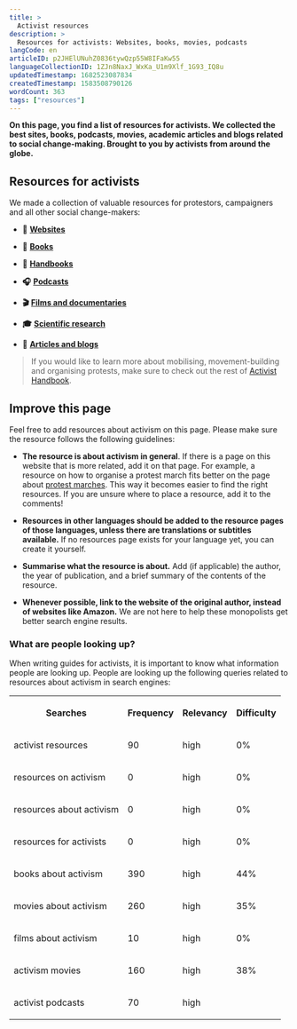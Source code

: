 ```yaml
---
title: >
  Activist resources
description: >
  Resources for activists: Websites, books, movies, podcasts
langCode: en
articleID: p2JHElUNuhZ0836tywQzp55W8IFaKw55
languageCollectionID: 1ZJn8NaxJ_WxKa_U1m9Xlf_1G93_IQ8u
updatedTimestamp: 1682523087834
createdTimestamp: 1583508790126
wordCount: 363
tags: ["resources"]
---
```


**On this page, you find a list of resources for activists. We collected the best sites, books, podcasts, movies, academic articles and blogs related to social change-making. Brought to you by activists from around the globe.**

## Resources for activists

We made a collection of valuable resources for protestors, campaigners and all other social change-makers:

-   **🔗** [**Websites**](/resources/websites)
    
-   **📕** [**Books**](/resources/books)
    
-   📖 [**Handbooks**](/resources/handbooks)
    
-   **🎧** [**Podcasts**](/resources/podcasts)
    
-   **🎬** [**Films and documentaries**](/resources/films-documentaries)
    
-   **🎓** [**Scientific research**](/resources/scientific-research)
    
-   **📝** [**Articles and blogs**](/resources/articles-and-blogs)
    

> If you would like to learn more about mobilising, movement-building and organising protests, make sure to check out the rest of [Activist Handbook](/).

## Improve this page

Feel free to add resources about activism on this page. Please make sure the resource follows the following guidelines:

-   **The resource is about activism in general**. If there is a page on this website that is more related, add it on that page. For example, a resource on how to organise a protest march fits better on the page about [protest marches](/tactics/march). This way it becomes easier to find the right resources. If you are unsure where to place a resource, add it to the comments!
    
-   **Resources in other languages should be added to the resource pages of those languages, unless there are translations or subtitles available.** If no resources page exists for your language yet, you can create it yourself.
    
-   **Summarise what the resource is about.** Add (if applicable) the author, the year of publication, and a brief summary of the contents of the resource.
    
-   **Whenever possible, link to the website of the original author, instead of websites like Amazon.** We are not here to help these monopolists get better search engine results.
    

### What are people looking up?

When writing guides for activists, it is important to know what information people are looking up. People are looking up the following queries related to resources about activism in search engines:

<table><tbody><tr><th><p>Searches</p></th><th><p>Frequency</p></th><th><p>Relevancy</p></th><th><p>Difficulty</p></th></tr><tr><td><p>activist resources</p></td><td><p>90</p></td><td><p>high</p></td><td><p>0%</p></td></tr><tr><td><p>resources on activism</p></td><td><p>0</p></td><td><p>high</p></td><td><p>0%</p></td></tr><tr><td><p>resources about activism</p></td><td><p>0</p></td><td><p>high</p></td><td><p>0%</p></td></tr><tr><td><p>resources for activists</p></td><td><p>0</p></td><td><p>high</p></td><td><p>0%</p></td></tr><tr><td><p>books about activism</p></td><td><p>390</p></td><td><p>high</p></td><td><p>44%</p></td></tr><tr><td><p>movies about activism</p></td><td><p>260</p></td><td><p>high</p></td><td><p>35%</p></td></tr><tr><td><p>films about activism</p></td><td><p>10</p></td><td><p>high</p></td><td><p>0%</p></td></tr><tr><td><p>activism movies</p></td><td><p>160</p></td><td><p>high</p></td><td><p>38%</p></td></tr><tr><td><p>activist podcasts</p></td><td><p>70</p></td><td><p>high</p></td><td><p></p></td></tr></tbody></table>